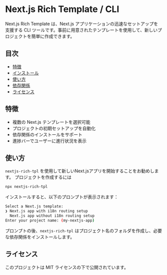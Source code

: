 # Next.js Rich Template / CLI

Next.js Rich Template は、Next.js アプリケーションの迅速なセットアップを支援する CLI ツールです。事前に用意されたテンプレートを使用して、新しいプロジェクトを簡単に作成できます。

## 目次

- [特徴](#特徴)
- [インストール](#インストール)
- [使い方](#使い方)
- [依存関係](#依存関係)
- [ライセンス](#ライセンス)

## 特徴

- 複数の Next.js テンプレートを選択可能
- プロジェクトの初期セットアップを自動化
- 依存関係のインストールをサポート
- 進捗バーでユーザーに進行状況を表示

## 使い方

`nextjs-rich-tpl` を使用して新しいNext.jsアプリを開始することをお勧めします。 プロジェクトを作成するには

```bash
npx nextjs-rich-tpl
```

インストールすると、以下のプロンプトが表示されます：

```bash
Select a Next.js template:
❯ Next.js app with i18n routing setup
  Next.js app without i18n routing setup
Enter your project name: (my-nextjs-app)
```

プロンプトの後、`nextjs-rich-tpl` はプロジェクト名のフォルダを作成し、必要な依存関係をインストールします。

## ライセンス

このプロジェクトは MIT ライセンスの下で公開されています。

